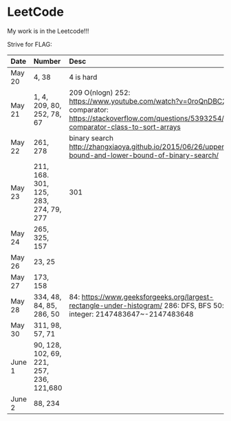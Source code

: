 # LeetCode
My work is in the Leetcode!!! 

Strive for FLAG:

| Date      |   Number 	 | Desc             |
| :---------| :------- 	 | :----            |
| May 20    | 4, 38	 	 | 4 is hard 		|
| May 21    | 1, 4, 209, 80, 252, 78, 67   	| 	209 O(nlogn)  252: https://www.youtube.com/watch?v=0roQnDBC27o comparator: https://stackoverflow.com/questions/5393254/java-comparator-class-to-sort-arrays				|
| May 22 	| 261, 278 | binary search http://zhangxiaoya.github.io/2015/06/26/upper-bound-and-lower-bound-of-binary-search/ |
| May 23 	| 211, 168. 301, 125, 283, 274, 79, 277 | 301 |
| May 24	| 265, 325, 157 ||
| May 26	| 23, 25||
| May 27	| 173, 158 ||
| May 28	| 334, 48, 84, 85, 286, 50 | 84: https://www.geeksforgeeks.org/largest-rectangle-under-histogram/ 286: DFS, BFS 	50: java integer: 2147483647~-2147483648|
| May 30	| 311, 98, 57, 71 ||
| June 1	| 90, 128, 102, 69, 221, 257, 236, 121,680 ||
| June 2	| 88, 234